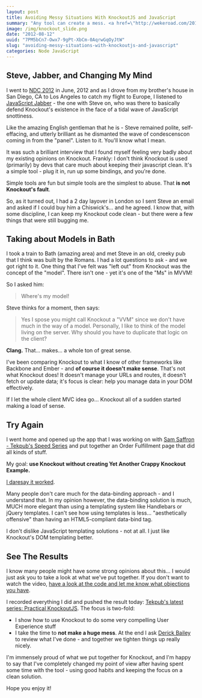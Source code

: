 ```yaml
---
layout: post
title: Avoiding Messy Situations With KnockoutJS and JavaScript
summary: "Any tool can create a mess. <a href=\"http://wekeroad.com/2011/08/18/my-eyes-please-youre-killing-javascript-kitties/\">Some seem more prone to messes then others</a> - that's what I thought of <a href=\"http://knockoutjs.com\">KnockoutJS</a> until recently when I had a chance to catch up with <a href=\"http://blog.stevensanderson.com\">Steve Sanderson</a> - Knockout's creator. We talked, I tried some different things. I've changed my mind."
image: /img/knockout_slide.png
date: "2012-08-12"
uuid: "7PM5bCn7-Owx7-9gPt-XbCm-0AqrwGqOyJtW"
slug: "avoiding-messy-situations-with-knockoutjs-and-javascript"
categories: Node JavaScript
---
```


## Steve, Jabber, and Changing My Mind
I went to [NDC 2012](http://www.ndcoslo.com) in June, 2012 and as I drove from my brother's house in San Diego, CA to Los Angeles to catch my flight to Europe, I listened to [JavaScript Jabber](http://javascriptjabber.com/013-jsj-knockout-js-with-steven-sanderson/) - the one with Steve on, who was there to basically defend Knockout's existence in the face of a tidal wave of JavaScript snottiness.

Like the amazing English gentleman that he is - Steve remained polite, self-effacing, and utterly brilliant as he dismanted the wave of condescenscon coming in from the "panel". Listen to it. You'll know what I mean.

It was such a brilliant interview that I found myself feeling very badly about my existing opinions on Knockout. Frankly: I don't think Knockout is used (primarily) by devs that care much about keeping their javascript clean. It's a simple tool - plug it in, run up some bindings, and you're done.

Simple tools are fun but simple tools are the simplest to abuse. That **is not Knockout's fault**.

So, as it turned out, I had a 2 day layover in London so I sent Steve an email and asked if I could buy him a Chiswick's... and he agreed. I know that, with some discipline, I can keep my Knockout code clean - but there were a few things that were still bugging me.

## Taking about Models in Bath
I took a train to Bath (amazing area) and met Steve in an old, creeky pub that I think was built by the Romans. I had a lot questions to ask - and we got right to it. One thing that I've felt was "left out" from Knockout was the concept of the "model". There isn't one - yet it's one of the "Ms" in MVVM! 

So I asked him:

> Where's my model!

Steve thinks for a moment, then says:

> Yes I spose you might call Knockout a "VVM" since we don't have much in the way of a model. Personally, I like to think of the model living on the server. Why should you have to duplicate that logic on the client?

**Clang.** That... makes... a whole ton of great sense.

I've been comparing Knockout to what I know of other frameworks like Backbone and Ember - and **of course it doesn't make sense**. That's not what Knockout does! It doesn't manage your URLs and routes, it doesn't fetch or update data; it's focus is clear: help you manage data in your DOM effectively.

If I let the whole client MVC idea go... Knockout all of a sudden started making a load of sense.

## Try Again
I went home and opened up the app that I was working on with [Sam Saffron - Tekpub's Speed Series](http://tekpub.com/productions/speedmvc) and put together an Order Fulfillment page that did all kinds of stuff.

My goal: **use Knockout without creating Yet Another Crappy Knockout Example.**

[I daresay it worked](https://github.com/tekpub/mvcmusic/blob/master/MvcMusicStore/assets/js/order_editor.js). 

Many people don't care much for the data-binding approach - and I understand that. In my opinion however, the data-binding solution is much, MUCH more elegant than using a templating system like Handlebars or jQuery templates. I can't see how using templates is less... "aesthetically offensive" than having an HTML5-compliant data-bind tag.

I don't dislike JavaScript templating solutions - not at all. I just like Knockout's DOM templating better.

## See The Results
I know many people might have some strong opinions about this... I would just ask you to take a look at what we've put together. If you don't want to watch the video, [have a look at the code and let me know what objections you have](https://github.com/tekpub/mvcmusic/blob/master/MvcMusicStore/assets/js/order_editor.js).

I recorded everything I did and pushed the result today: [Tekpub's latest series: Practical KnockoutJS](http://tekpub.com/productions/knockout). The focus is two-fold:
- I show how to use Knockout to do some very compelling User Experience stuff
- I take the time to **not make a huge mess**. At the end I ask [Derick Bailey](http://lostechies.com/derickbailey/) to review what I've done - and together we tighten things up really nicely.

I'm immensely proud of what we put together for Knockout, and I'm happy to say that I've completely changed my point of view after having spent some time with the tool - using good habits and keeping the focus on a clean solution.

Hope you enjoy it!

